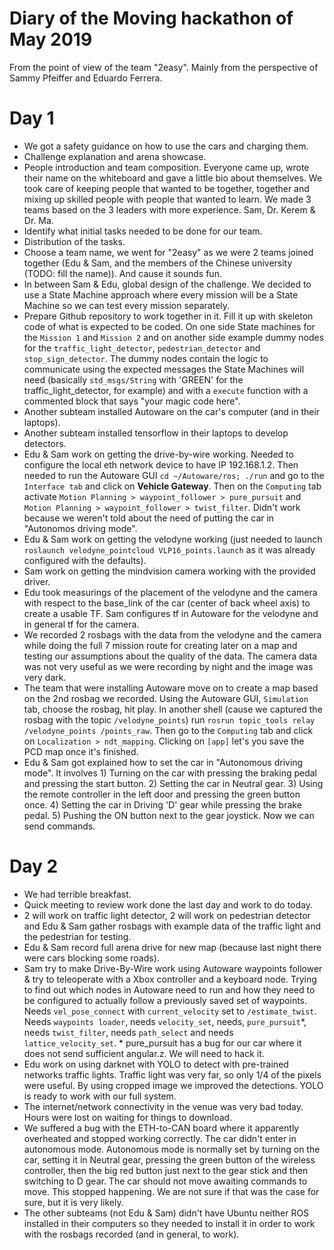 # Diary of the Moving hackathon of May 2019

From the point of view of the team "2easy". Mainly from the perspective of Sammy Pfeiffer and Eduardo Ferrera.

# Day 1 

* We got a safety guidance on how to use the cars and charging them.
* Challenge explanation and arena showcase.
* People introduction and team composition. Everyone came up, wrote their name on the whiteboard and gave a little bio about themselves. We took care of keeping people that wanted to be together, together and mixing up skilled people with people that wanted to learn. We made 3 teams based on the 3 leaders with more experience. Sam, Dr. Kerem & Dr. Ma.
* Identify what initial tasks needed to be done for our team.
* Distribution of the tasks.
* Choose a team name, we went for "2easy" as we were 2 teams joined together (Edu & Sam, and the members of the Chinese university (TODO: fill the name)). And cause it sounds fun.
* In between Sam & Edu, global design of the challenge. We decided to use a State Machine approach where every mission will be a State Machine so we can test every mission separately.
* Prepare Github repository to work together in it. Fill it up with skeleton code of what is expected to be coded. On one side State machines for the `Mission 1` and `Mission 2` and on another side example dummy nodes for the `traffic_light_detector`, `pedestrian_detector` and `stop_sign_detector`. The dummy nodes contain the logic to communicate using the expected messages the State Machines will need (basically `std_msgs/String` with 'GREEN' for the traffic_light_detector, for example) and with a `execute` function with a commented block that says "your magic code here".
* Another subteam installed Autoware on the car's computer (and in their laptops).
* Another subteam installed tensorflow in their laptops to develop detectors.
* Edu & Sam work on getting the drive-by-wire working. Needed to configure the local eth network device to have IP 192.168.1.2. Then needed to run the Autoware GUI `cd ~/Autoware/ros; ./run` and go to the `Interface tab` and click on **Vehicle Gateway**. Then on the `Computing` tab activate `Motion Planning > waypoint_follower > pure_pursuit` and `Motion Planning > waypoint_follower > twist_filter`. Didn't work because we weren't told about the need of putting the car in "Autonomos driving mode".
* Edu & Sam work on getting the velodyne working (just needed to launch `roslaunch velodyne_pointcloud VLP16_points.launch` as it was already configured with the defaults).
* Sam work on getting the mindvision camera working with the provided driver.
* Edu took measurings of the placement of the velodyne and the camera with respect to the base_link of the car (center of back wheel axis) to create a usable TF. Sam configures tf in Autoware for the velodyne and in general tf for the camera.
* We recorded 2 rosbags with the data from the velodyne and the camera while doing the full 7 mission route for creating later on a map and testing our assumptions about the quality of the data. The camera data was not very useful as we were recording by night and the image was very dark.
* The team that were installing Autoware move on to create a map based on the 2nd rosbag we recorded. Using the Autoware GUI, `Simulation` tab, choose the rosbag, hit play. In another shell (cause we captured the rosbag with the topic `/velodyne_points`) run `rosrun topic_tools relay /velodyne_points /points_raw`. Then go to the `Computing` tab and click on `Localization > ndt_mapping`. Clicking on `[app]` let's you save the PCD map once it's finished.
* Edu & Sam got explained how to set the car in "Autonomous driving mode". It involves 1) Turning on the car with pressing the braking pedal and pressing the start button. 2) Setting the car in Neutral gear. 3) Using the remote controller in the left door and pressing the green button once. 4) Setting the car in Driving 'D' gear while pressing the brake pedal. 5) Pushing the ON button next to the gear joystick. Now we can send commands.


# Day 2

* We had terrible breakfast.
* Quick meeting to review work done the last day and work to do today.
* 2 will work on traffic light detector, 2 will work on pedestrian detector and Edu & Sam gather rosbags with example data of the traffic light and the pedestrian for testing.
* Edu & Sam record full arena drive for new map (because last night there were cars blocking some roads).
* Sam try to make Drive-By-Wire work using Autoware waypoints follower & try to teleoperate with a Xbox controller and a keyboard node. Trying to find out which nodes in Autoware need to run and how they need to be configured to actually follow a previously saved set of waypoints. Needs `vel_pose_connect` with `current_velocity` set to `/estimate_twist`. Needs `waypoints loader`, needs `velocity_set`, needs, `pure_pursuit`\*, needs `twist_filter`, needs `path_select` and needs `lattice_velocity_set`. \* pure_pursuit has a bug for our car where it does not send sufficient angular.z. We will need to hack it.
* Edu work on using darknet with YOLO to detect with pre-trained networks traffic lights. Traffic light was very far, so only 1/4 of the pixels were useful. By using cropped image we improved the detections. YOLO is ready to work with our full system.
* The internet/network connectivity in the venue was very bad today. Hours were lost on waiting for things to download.
* We suffered a bug with the ETH-to-CAN board where it apparently overheated and stopped working correctly. The car didn't enter in autonomous mode. Autonomous mode is normally set by turning on the car, setting it in Neutral gear, pressing the green button of the wireless controller, then the big red button just next to the gear stick and then switching to D gear. The car should not move awaiting commands to move. This stopped happening. We are not sure if that was the case for sure, but it is very likely.
* The other subteams (not Edu & Sam) didn't have Ubuntu neither ROS installed in their computers so they needed to install it in order to work with the rosbags recorded (and in general, to work).

